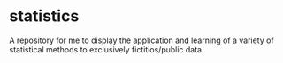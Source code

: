 # statistics

A repository for me to display the application and learning of a variety of statistical methods to exclusively fictitios/public data.
